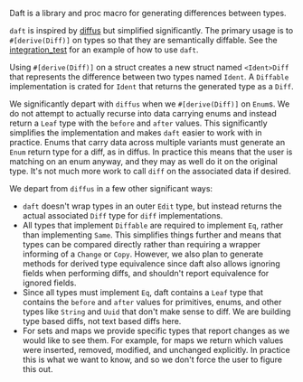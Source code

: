 Daft is a library and proc macro for generating differences between types.

`daft` is inspired by [diffus](https://github.com/distil/diffus) but
simplified significantly. The primary usage is to `#[derive(Diff)]`
on types so that they are semantically diffable. See the
[integration_test](https://github.com/oxidecomputer/daft/blob/main/daft-derive/tests/integration_test.rs)
for an example of how to use `daft`.

Using `#[derive(Diff)]` on a struct creates a new struct named `<Ident>Diff`
that represents the difference between two types named `Ident`. A `Diffable`
implementation is crated for `Ident` that returns the generated type as a
`Diff`.

We significantly depart with `diffus` when we `#[derive(Diff)]` on `Enum`s. We
do not attempt to actually recurse into data carrying enums and instead return a
`Leaf` type with the `before` and `after` values. This significantly simplifies
the implementation and makes `daft` easier to work with in practice. Enums that
carry data across multiple variants must generate an `Enum` return type for a
diff, as in diffus. In practice this means that the user is matching on an enum
anyway, and they may as well do it on the original type. It's not much more work
to call `diff` on the associated data if desired.

We depart from `diffus` in a few other significant ways:

* `daft` doesn't wrap types in an outer `Edit` type, but instead returns the
actual associated `Diff` type for `diff` implementations.
* All types that implement `Diffable` are required to implement `Eq`, rather
than implementing `Same`. This simplifies things further and means that
types can be compared directly rather than requiring a wrapper informing of a
`Change` or `Copy`. However, we also plan to generate methods for derived type
equivalence since daft also allows ignoring fields when performing diffs,
and shouldn't report equivalence for ignored fields.
* Since all types must implement `Eq`, daft contains a `Leaf` type that contains
the `before` and `after` values for primitives, enums, and other types like
`String` and `Uuid` that don't make sense to diff. We are building type based
diffs, not text based diffs here.
* For sets and maps we provide specific types that report changes as we would
like to see them. For example, for maps we return which values were inserted,
removed, modified, and unchanged explicitly. In practice this is what we want to
know, and so we don't force the user to figure this out.

